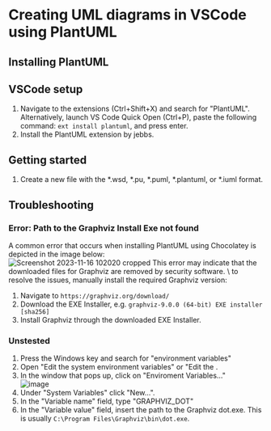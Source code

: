 # Creating UML diagrams in VSCode using PlantUML

## Installing PlantUML

## VSCode setup
1. Navigate to the extensions (Ctrl+Shift+X) and search for "PlantUML". Alternatively, launch VS Code Quick Open (Ctrl+P), paste the following command: `ext install plantuml`, and press enter.
2. Install the PlantUML extension by jebbs.

## Getting started
1. Create a new file with the *.wsd, *.pu, *.puml, *.plantuml, or *.iuml format.

## Troubleshooting
### Error: Path to the Graphviz Install Exe not found
A common error that occurs when installing PlantUML using Chocolatey is depicted in the image below:\
![Screenshot 2023-11-16 102020 cropped](https://github.com/SjoerdDevelops/vscode-setup-for-unity-development/assets/146742966/6ab74ef8-145d-42ed-852e-c593774eb9bc)
This error may indicate that the downloaded files for Graphviz are removed by security software. \\
to resolve the issues, manually install the required Graphviz version:
1. Navigate to `https://graphviz.org/download/`
2. Download the EXE Installer, e.g. `graphviz-9.0.0 (64-bit) EXE installer [sha256]`
3. Install Graphviz through the downloaded EXE Installer.

### Unstested
1. Press the Windows key and search for "environment variables"
2. Open "Edit the system environment variables" or "Edit the .
3. In the window that pops up, click on "Enviroment Variables..."\
![image](https://github.com/SjoerdDevelops/vscode-setup-for-unity-development/assets/146742966/c93b2aee-d3c4-4094-81dd-7d00156bce23)
4. Under "System Variables" click "New...".
5. In the "Variable name" field, type "GRAPHVIZ_DOT"
6. In the "Variable value" field, insert the path to the Graphviz dot.exe. This is usually `C:\Program Files\Graphviz\bin\dot.exe`.
